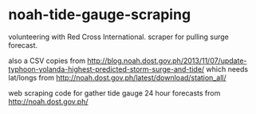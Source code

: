 noah-tide-gauge-scraping
========================

volunteering with Red Cross International. scraper for pulling surge forecast.

also a CSV copies from http://blog.noah.dost.gov.ph/2013/11/07/update-typhoon-yolanda-highest-predicted-storm-surge-and-tide/ which needs lat/longs from http://noah.dost.gov.ph/latest/download/station_all/

web scraping code for gather tide gauge 24 hour forecasts from http://noah.dost.gov.ph/



